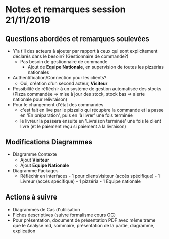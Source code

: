 # Notes et remarques session 21/11/2019

## Questions abordées et remarques soulevées

- Y'a t'il des acteurs à ajouter par rapport à ceux qui sont explicitement déclarés dans le besoin? (Gestionnaire de commande?)
  - Pas besoin de gestionnaire de commande
    - Ajout de **Equipe Nationale**, en supervision de toutes les pizzérias nationales
- Authentification/Connection pour les clients?
  - Oui, création d'un second acteur, **Visiteur**
- Possibilité de réfléchir à un système de gestion automatisée des stocks (Pizza commandée => mise à jour des stock, stock bas => alerte nationale pour relivraison)
- Pour le changement d'état des commandes
  - c'est fait en live par le pizzailo qui récupère la commande et la passe en 'En préparation', puis en 'à livrer' une fois terminée
  - le livreur la passera ensuite en 'Livraison terminée' une fois le client livré (et le paiement reçu si paiement à la livraison)

## Modifications Diagrammes

- Diagramme Contexte
  - Ajout **Visiteur**
  - Ajout **Equipe Nationale**
- Diagramme Packages
  - Réfléchir en interfaces
        - 1 pour client/visiteur (accès spécifique)
        - 1 Livreur (accès spécifique)
        - 1 pizzéria
        - 1 Equipe nationale

## Actions à suivre

- Diagrammes de Cas d'utilisation
- Fiches descriptives (suivre formalisme cours OC)
- Pour présentation, document de présentation PDF avec même trame que le Analyse.md, sommaire, présentation de la partie, diagramme, explication